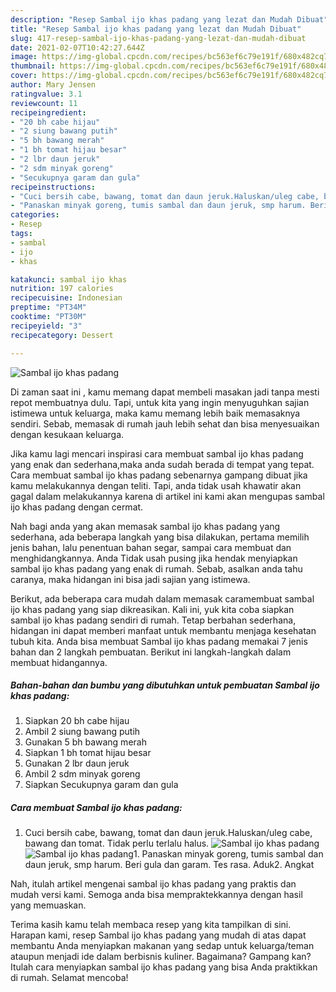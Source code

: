 ```yaml
---
description: "Resep Sambal ijo khas padang yang lezat dan Mudah Dibuat"
title: "Resep Sambal ijo khas padang yang lezat dan Mudah Dibuat"
slug: 417-resep-sambal-ijo-khas-padang-yang-lezat-dan-mudah-dibuat
date: 2021-02-07T10:42:27.644Z
image: https://img-global.cpcdn.com/recipes/bc563ef6c79e191f/680x482cq70/sambal-ijo-khas-padang-foto-resep-utama.jpg
thumbnail: https://img-global.cpcdn.com/recipes/bc563ef6c79e191f/680x482cq70/sambal-ijo-khas-padang-foto-resep-utama.jpg
cover: https://img-global.cpcdn.com/recipes/bc563ef6c79e191f/680x482cq70/sambal-ijo-khas-padang-foto-resep-utama.jpg
author: Mary Jensen
ratingvalue: 3.1
reviewcount: 11
recipeingredient:
- "20 bh cabe hijau"
- "2 siung bawang putih"
- "5 bh bawang merah"
- "1 bh tomat hijau besar"
- "2 lbr daun jeruk"
- "2 sdm minyak goreng"
- "Secukupnya garam dan gula"
recipeinstructions:
- "Cuci bersih cabe, bawang, tomat dan daun jeruk.Haluskan/uleg cabe, bawang dan tomat. Tidak perlu terlalu halus."
- "Panaskan minyak goreng, tumis sambal dan daun jeruk, smp harum. Beri gula dan garam. Tes rasa. Aduk2. Angkat"
categories:
- Resep
tags:
- sambal
- ijo
- khas

katakunci: sambal ijo khas 
nutrition: 197 calories
recipecuisine: Indonesian
preptime: "PT34M"
cooktime: "PT30M"
recipeyield: "3"
recipecategory: Dessert

---
```



![Sambal ijo khas padang](https://img-global.cpcdn.com/recipes/bc563ef6c79e191f/680x482cq70/sambal-ijo-khas-padang-foto-resep-utama.jpg)

Di zaman  saat ini , kamu memang dapat membeli masakan jadi tanpa mesti repot membuatnya dulu. Tapi, untuk kita yang ingin menyuguhkan sajian istimewa untuk keluarga, maka kamu memang lebih baik memasaknya sendiri. Sebab, memasak di rumah jauh lebih sehat dan bisa menyesuaikan dengan kesukaan keluarga.

Jika kamu lagi mencari inspirasi cara membuat sambal ijo khas padang yang enak dan sederhana,maka anda sudah berada di tempat yang tepat. Cara membuat sambal ijo khas padang  sebenarnya gampang dibuat jika kamu melakukannya dengan teliti. Tapi, anda tidak usah khawatir akan gagal dalam melakukannya 
karena di artikel ini kami akan mengupas sambal ijo khas padang dengan cermat.  



Nah bagi anda yang akan memasak sambal ijo khas padang yang sederhana, ada beberapa langkah yang bisa dilakukan, pertama memilih jenis bahan, lalu penentuan bahan segar, sampai cara membuat dan menghidangkannya. Anda Tidak usah pusing jika hendak menyiapkan sambal ijo khas padang yang enak di rumah. Sebab, asalkan anda  tahu caranya, maka hidangan ini bisa jadi sajian yang istimewa.

Berikut, ada beberapa cara mudah dalam memasak caramembuat sambal ijo khas padang yang siap dikreasikan. Kali ini, yuk kita coba siapkan sambal ijo khas padang sendiri di rumah. Tetap berbahan sederhana, hidangan ini dapat memberi manfaat untuk membantu menjaga kesehatan tubuh kita. Anda bisa membuat Sambal ijo khas padang memakai 7 jenis bahan dan 2 langkah pembuatan. Berikut ini langkah-langkah dalam membuat hidangannya.

<!--inarticleads1-->

##### Bahan-bahan dan bumbu yang dibutuhkan untuk pembuatan Sambal ijo khas padang:

1. Siapkan 20 bh cabe hijau
1. Ambil 2 siung bawang putih
1. Gunakan 5 bh bawang merah
1. Siapkan 1 bh tomat hijau besar
1. Gunakan 2 lbr daun jeruk
1. Ambil 2 sdm minyak goreng
1. Siapkan Secukupnya garam dan gula




<!--inarticleads2-->

##### Cara membuat Sambal ijo khas padang:

1. Cuci bersih cabe, bawang, tomat dan daun jeruk.Haluskan/uleg cabe, bawang dan tomat. Tidak perlu terlalu halus.
<img src="https://img-global.cpcdn.com/steps/064f9853c5d5bbd5/160x128cq70/sambal-ijo-khas-padang-langkah-memasak-1-foto.jpg" alt="Sambal ijo khas padang"><img src="https://img-global.cpcdn.com/steps/fd1623544d328b05/160x128cq70/sambal-ijo-khas-padang-langkah-memasak-1-foto.jpg" alt="Sambal ijo khas padang">1. Panaskan minyak goreng, tumis sambal dan daun jeruk, smp harum. Beri gula dan garam. Tes rasa. Aduk2. Angkat




Nah, itulah artikel mengenai  sambal ijo khas padang  yang praktis dan mudah versi kami. Semoga anda bisa mempraktekkannya dengan hasil yang memuaskan. 

Terima kasih kamu telah membaca resep yang kita tampilkan di sini. Harapan kami, resep  Sambal ijo khas padang yang mudah di atas dapat membantu Anda menyiapkan makanan yang sedap untuk keluarga/teman ataupun menjadi ide dalam berbisnis kuliner. Bagaimana? Gampang kan? Itulah cara menyiapkan sambal ijo khas padang yang bisa Anda praktikkan di rumah. Selamat mencoba!

